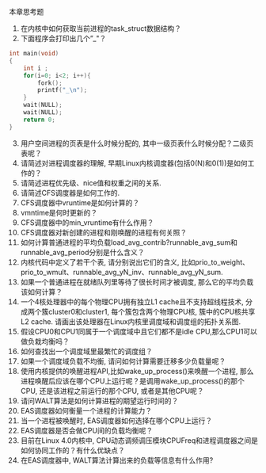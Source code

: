 本章思考题

1. 在内核中如何获取当前进程的task\_struct数据结构？
2. 下面程序会打印出几个”\_"？

```cpp
int main(void)
{
    int i ;
    for(i=0; i<2; i++){
        fork();
        printf("_\n");
    }
    wait(NULL);
    wait(NULL);
    return 0;
}
```

3. 用户空间进程的页表是什么时候分配的, 其中一级页表什么时候分配？二级页表呢？
4. 请简述对进程调度器的理解, 早期Linux内核调度器(包括0(N)和0(1))是如何工作的？
5. 请简述进程优先级、nice值和权重之间的关系. 
6. 请简述CFS调度器是如何工作的. 
7. CFS调度器中vruntime是如何计算的？
8. vmntime是何时更新的？
9. CFS调度器中的min\_vruntime有什么作用？
10. CFS调度器对新创建的进程和刚唤醒的进程有何关照？
11. 如何计算普通进程的平均负载load\_avg\_contrib?runnable\_avg\_sum和runnable\_avg\_period分别是什么含义？
12. 内核代码中定义了若干个表, 请分别说出它们的含义, 比如prio\_to\_weight、prio\_to\_wmult、runnable\_avg\_yN\_inv、runnable\_avg\_yN\_sum.
13. 如果一个普通进程在就绪队列里等待了很长时间才被调度, 那么它的平均负载该如何计算？
14. 一个4核处理器中的每个物理CPU拥有独立L1 cache且不支持超线程技术, 分成两个簇cluster0和cluster1, 每个簇包含两个物理CPU核, 簇中的CPU核共享L2 cache. 请画出该处理器在Linux内核里调度域和调度组的拓扑关系图. 
15. 假设CPU0和CPU1同属于一个调度域中且它们都不是idle CPU,那么CPU1可以做负栽均衡吗？
16. 如何查找出一个调度域里最繁忙的调度组？
17. 如果一个调度域负载不均衡, 请问如何计算需要迁移多少负载量呢？
18. 使用内核提供的唤醒进程API,比如wake\_up\_process()来唤醒一个进程, 那么进程唤醒后应该在哪个CPU上运行呢？是调用wake\_up\_process()的那个CPU, 还是该进程之前运行的那个CPU, 或者是其他CPU呢？
19. 请问WALT算法是如何计算进程的期望运行时间的？
20. EAS调度器如何衡量一个进程的计算能力？
21. 当一个进程被唤醒时, EAS调度器如何选择在哪个CPU上运行？
22. EAS调度器是否会做CPU间的负载均衡呢？
23. 目前在Linux 4.0内核中, CPU动态调频调压模块CPUFreq和进程调度器之间是如何协同工作的？有什么优缺点？
24. 在EAS调度器中, WALT算法计算出来的负载等信息有什么作用?